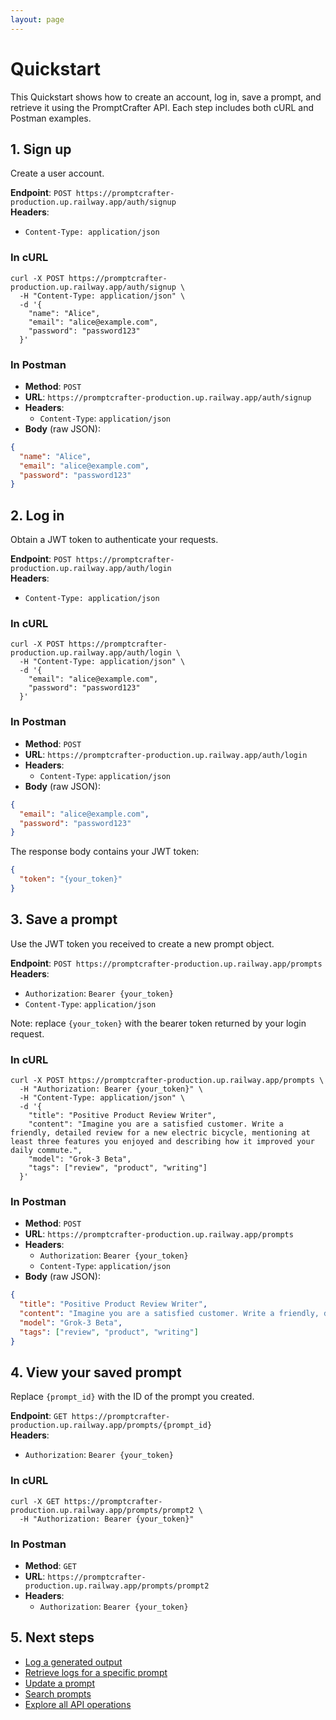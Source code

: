 ```yaml
---
layout: page
---
```


# Quickstart

This Quickstart shows how to create an account, log in, save a prompt, and retrieve it using the PromptCrafter API. Each step includes both cURL and Postman examples.

## 1. Sign up

Create a user account.

**Endpoint**: `POST https://promptcrafter-production.up.railway.app/auth/signup`  
**Headers**:

- `Content-Type: application/json`

### In cURL

```shell
curl -X POST https://promptcrafter-production.up.railway.app/auth/signup \
  -H "Content-Type: application/json" \
  -d '{
    "name": "Alice",
    "email": "alice@example.com",
    "password": "password123"
  }'
```

### In Postman

- **Method**: `POST`  
- **URL**: `https://promptcrafter-production.up.railway.app/auth/signup`  
- **Headers**:
    - `Content-Type`: `application/json`
- **Body** (raw JSON):

```json
{
  "name": "Alice",
  "email": "alice@example.com",
  "password": "password123"
}
```

## 2. Log in

Obtain a JWT token to authenticate your requests.

**Endpoint**: `POST https://promptcrafter-production.up.railway.app/auth/login`  
**Headers**:

- `Content-Type: application/json`

### In cURL

```shell
curl -X POST https://promptcrafter-production.up.railway.app/auth/login \
  -H "Content-Type: application/json" \
  -d '{
    "email": "alice@example.com",
    "password": "password123"
  }'
```

### In Postman

- **Method**: `POST`  
- **URL**: `https://promptcrafter-production.up.railway.app/auth/login`  
- **Headers**:
    - `Content-Type`: `application/json`
- **Body** (raw JSON):

```json
{
  "email": "alice@example.com",
  "password": "password123"
}
```

The response body contains your JWT token:

```json
{
  "token": "{your_token}"
}
```

## 3. Save a prompt

Use the JWT token you received to create a new prompt object.

**Endpoint**: `POST https://promptcrafter-production.up.railway.app/prompts`  
**Headers**:  

- `Authorization`: `Bearer {your_token}`  
- `Content-Type`: `application/json`

Note: replace `{your_token}` with the bearer token returned by your login request.

### In cURL

```shell
curl -X POST https://promptcrafter-production.up.railway.app/prompts \
  -H "Authorization: Bearer {your_token}" \
  -H "Content-Type: application/json" \
  -d '{
    "title": "Positive Product Review Writer",
    "content": "Imagine you are a satisfied customer. Write a friendly, detailed review for a new electric bicycle, mentioning at least three features you enjoyed and describing how it improved your daily commute.",
    "model": "Grok-3 Beta",
    "tags": ["review", "product", "writing"]
  }'
```

### In Postman

- **Method**: `POST`  
- **URL**: `https://promptcrafter-production.up.railway.app/prompts`  
- **Headers**:
    - `Authorization`: `Bearer {your_token}`
    - `Content-Type`: `application/json`
- **Body** (raw JSON):

```json
{
  "title": "Positive Product Review Writer",
  "content": "Imagine you are a satisfied customer. Write a friendly, detailed review for a new electric bicycle, mentioning at least three features you enjoyed and describing how it improved your daily commute.",
  "model": "Grok-3 Beta",
  "tags": ["review", "product", "writing"]
}
```

## 4. View your saved prompt

Replace `{prompt_id}` with the ID of the prompt you created.

**Endpoint**: `GET https://promptcrafter-production.up.railway.app/prompts/{prompt_id}`  
**Headers**:  

- `Authorization`: `Bearer {your_token}`

### In cURL

```shell
curl -X GET https://promptcrafter-production.up.railway.app/prompts/prompt2 \
  -H "Authorization: Bearer {your_token}"
```

### In Postman

- **Method**: `GET`  
- **URL**: `https://promptcrafter-production.up.railway.app/prompts/prompt2`  
- **Headers**:
    - `Authorization`: `Bearer {your_token}`

## 5. Next steps

- [Log a generated output](tutorials/test-prompt.md)  
- [Retrieve logs for a specific prompt](tutorials/view-logs.md)  
- [Update a prompt](reference/endpoints/patch-prompts-id.md)  
- [Search prompts](reference/endpoints/get-search.md)  
- [Explore all API operations](reference/index.md)
